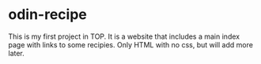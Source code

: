 # odin-recipe
This is my first project in TOP. It is a website that includes a main index page with links to some recipies.
Only HTML with no css, but will add more later.